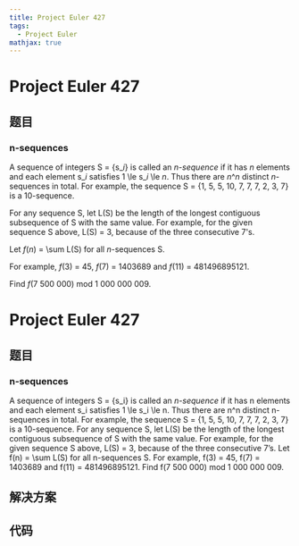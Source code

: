 ```yaml
---
title: Project Euler 427
tags:
  - Project Euler
mathjax: true
---
```

<escape><!-- more --></escape>
    
# Project Euler 427
## 题目
### n-sequences

A sequence of integers S = {s_<var>i</var>} is called an <var>n-sequence</var> if it has <var>n</var> elements and each element s_<var>i</var> satisfies 1 \le s_<var>i</var> \le <var>n</var>. Thus there are <var>n</var>^<var>n</var> distinct <var>n</var>-sequences in total.
For example, the sequence S = {1, 5, 5, 10, 7, 7, 7, 2, 3, 7} is a 10-sequence.

For any sequence S, let L(S) be the length of the longest contiguous subsequence of S with the same value.
For example, for the given sequence S above, L(S) = 3, because of the three consecutive 7's.

Let <var>f</var>(<var>n</var>) = \sum L(S) for all <var>n</var>-sequences S.

For example, <var>f</var>(3) = 45, <var>f</var>(7) = 1403689 and <var>f</var>(11) = 481496895121.

Find <var>f</var>(7 500 000) mod 1 000 000 009.




# Project Euler 427
## 题目
### n-sequences

A sequence of integers S = {s_i} is called an <em>n-sequence</em> if it has n elements and each element s_i satisfies 1 \le s_i \le n. Thus there are n^n distinct n-sequences in total. For example, the sequence S = {1, 5, 5, 10, 7, 7, 7, 2, 3, 7} is a 10-sequence.
For any sequence S, let L(S) be the length of the longest contiguous subsequence of S with the same value. For example, for the given sequence S above, L(S) = 3, because of the three consecutive 7’s.
Let f(n) = \sum L(S) for all n-sequences S.
For example, f(3) = 45, f(7) = 1403689 and f(11) = 481496895121.
Find f(7&nbsp;500&nbsp;000) mod 1&nbsp;000&nbsp;000&nbsp;009.


## 解决方案


## 代码


